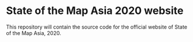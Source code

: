 # State of the Map Asia 2020 website

This repository will contain the source code for the official website of State of the Map Asia, 2020.
